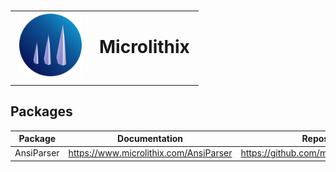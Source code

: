 <!-- markdownlint-disable MD033 -->
# <div><table><tr><td width="100"><img title="Logo" alt="Logo" src="./images/Logo500x500.png"></td><td>Microlithix</td></tr></table></div>
<!-- markdownlint-enable MD033 -->

## Packages

Package | Documentation | Repository
--------|---------------|-----------
AnsiParser | <https://www.microlithix.com/AnsiParser> | <https://github.com/microlithix/AnsiParser>
